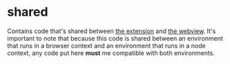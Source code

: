 # shared

Contains code that's shared between [the extension](../extension/) and [the webview](../web/). It's important to note that because this code is shared between an environment that runs in a browser context and an environment that runs in a node context, any code put here **must** me compatible with both environments.
